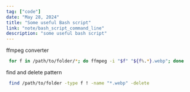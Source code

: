 ```yaml
---
tag: ["code"]
date: "May 28, 2024"
title: "Some useful Bash script"
link: "note/bash_script_command_line"
description: "some useful bash script"
---
```


ffmpeg converter

 ```bash
  for f in /path/to/folder/*; do ffmpeg -i "$f" "${f%.*}.webp"; done
 ```

find and delete pattern

 ```bash
  find /path/to/folder -type f ! -name "*.webp" -delete
 ```
